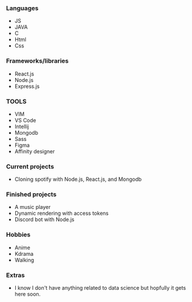 

### Languages ###

- JS
- JAVA
- C
- Html
- Css


### Frameworks/libraries ###

- React.js
- Node.js
- Express.js



### TOOLS ###

- VIM
- VS Code
- Intellij
- Mongodb
- Sass
- Figma
- Affinity designer 


### Current projects ###

- Cloning spotify with Node.js, React.js, and Mongodb


### Finished projects ###

- A music player
- Dynamic rendering with access tokens
- Discord bot with Node.js


### Hobbies ###

- Anime
- Kdrama
- Walking 


### Extras ###

- I know I don't have anything related to data science but hopfully it gets here soon.

